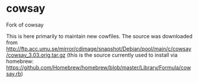 # cowsay
Fork of cowsay

This is here primarily to maintain new cowfiles.
The source was downloaded from http://ftp.acc.umu.se/mirror/cdimage/snapshot/Debian/pool/main/c/cowsay/cowsay_3.03.orig.tar.gz (this is the source currently used to install via homebrew: https://github.com/Homebrew/homebrew/blob/master/Library/Formula/cowsay.rb)
